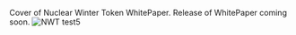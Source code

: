 Cover of Nuclear Winter Token WhitePaper.
Release of WhitePaper coming soon.
![NWT test5](https://user-images.githubusercontent.com/115844679/195951285-3ef673c2-316e-4366-9eb5-7d69598b5545.png)
